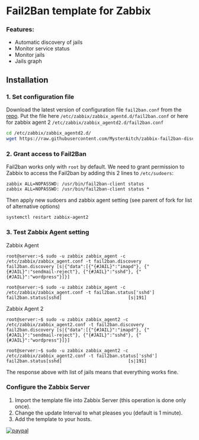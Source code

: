 # Fail2Ban template for Zabbix
### Features:

- Automatic discovery of jails
- Monitor service status
- Monitor jails
- Jails graph

## Installation
### 1. Set configuration file
Download the latest version of configuration file `fail2ban.conf` from the [repo](https://github.com/hermanekt/zabbix-fail2ban-discovery-).
Put the file here `/etc/zabbix/zabbix_agentd.d/fail2ban.conf` or here for zabbix agent 2 `/etc/zabbix/zabbix_agentd2.d/fail2ban.conf`

```sh
cd /etc/zabbix/zabbix_agentd2.d/
wget https://raw.githubusercontent.com/MysterAitch/zabbix-fail2ban-discovery-/master/fail2ban.conf
```

### 2. Grant access to Fail2Ban
Fail2ban works only with `root` by default. We need to grant permission to Zabbix to access the Fail2ban by adding this 2 lines to `/etc/sudoers`:
```console
zabbix ALL=NOPASSWD: /usr/bin/fail2ban-client status
zabbix ALL=NOPASSWD: /usr/bin/fail2ban-client status *
```
Then apply new sudoers and zabbix agent setting (see parent of fork for list of alternative options)

```console
systemctl restart zabbix-agent2
```

### 3. Test Zabbix Agent setting

Zabbix Agent
```console
root@server:~$ sudo -u zabbix zabbix_agent -c /etc/zabbix/zabbix_agent.conf -t fail2ban.discovery
fail2ban.discovery [s|{"data":[{"{#JAIL}":"imapd"}, {"{#JAIL}":"sendmail-reject"}, {"{#JAIL}":"sshd"}, {"{#JAIL}":"wordpress"}]}]

root@server:~$ sudo -u zabbix zabbix_agent -c /etc/zabbix/zabbix_agent.conf -t fail2ban.status['sshd']
fail2ban.status[sshd]                         [s|191]
```

Zabbix Agent 2
```console
root@server:~$ sudo -u zabbix zabbix_agent2 -c /etc/zabbix/zabbix_agent2.conf -t fail2ban.discovery
fail2ban.discovery [s|{"data":[{"{#JAIL}":"imapd"}, {"{#JAIL}":"sendmail-reject"}, {"{#JAIL}":"sshd"}, {"{#JAIL}":"wordpress"}]}]

root@server:~$ sudo -u zabbix zabbix_agent2 -c /etc/zabbix/zabbix_agent2.conf -t fail2ban.status['sshd']
fail2ban.status[sshd]                         [s|191]
```

The response above with list of jails means that everything works fine. 

### Configure the Zabbix Server
1. Import the template file into Zabbix Server (this operation is done only once).
2. Change the update Interval to what pleases you (default is 1 minute).
3. Add the template to your hosts.

[![paypal](https://www.paypalobjects.com/en_US/i/btn/btn_donateCC_LG.gif)](https://www.paypal.com/cgi-bin/webscr?cmd=_donations&business=GEH7YJEBWTFWE&currency_code=USD&source=url)
